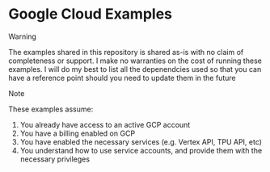 # Google Cloud Examples
>[!WARNING]
>The examples shared in this repository is shared as-is with no claim of completeness or support. I make no warranties on the cost of running these examples. I will do my best to list all the depenendcies used so that you can have a reference point should you need to update them in the future 

>[!NOTE]
>These examples assume:
>1. You already have access to an active GCP account
>2. You have a billing enabled on GCP
>3. You have enabled the necessary services (e.g. Vertex API, TPU API, etc)
>4. You understand how to use service accounts, and provide them with the necessary privileges 
